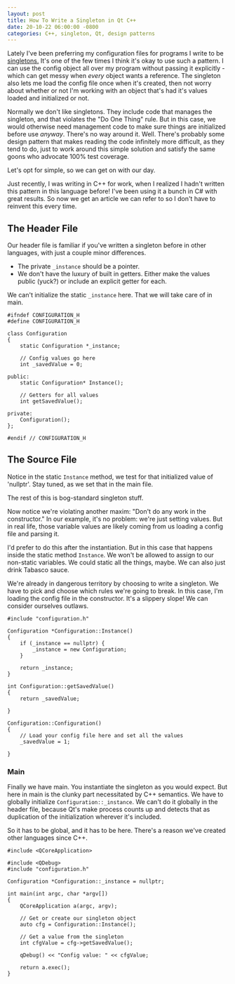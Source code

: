 ```yaml
---
layout: post
title: How To Write a Singleton in Qt C++
date: 20-10-22 06:00:00 -0800
categories: C++, singleton, Qt, design patterns
---
```


Lately I've been preferring my configuration files for programs I write to be
[singletons.](https://en.wikipedia.org/wiki/Singleton_pattern) It's one of the
few times I think it's okay to use such a pattern. I can use the config object
all over my program without passing it explicitly - which can get messy when
*every* object wants a reference. The singleton also lets me load the config
file once when it's created, then not worry about whether or not I'm working
with an object that's had it's values loaded and initialized or not.

Normally we don't like singletons. They include code that manages the singleton,
and that violates the "Do One Thing" rule. But in this case, we would otherwise
need management code to make sure things are initialized before use *anyway*.
There's no way around it. Well. There's probably some design pattern that makes
reading the code infinitely more difficult, as they tend to do, just to work
around this simple solution and satisfy the same goons who advocate 100% test
coverage.

Let's opt for simple, so we can get on with our day.

Just recently, I was writing in C++ for work, when I realized I hadn't written
this pattern in this language before! I've been using it a bunch in C#
with great results. So now we get an article we can refer to so I don't have
to reinvent this every time.

## The Header File

Our header file is familiar if you've written a singleton before in other
languages, with just a couple minor differences.

- The private `_instance` should be a pointer.
- We don't have the luxury of built in getters. Either make the values public (yuck?)
or include an explicit getter for each.

We can't initialize the static `_instance` here. That we will take care of in
main.

```
#ifndef CONFIGURATION_H
#define CONFIGURATION_H

class Configuration
{
    static Configuration *_instance;

    // Config values go here
    int _savedValue = 0;

public:
    static Configuration* Instance();

    // Getters for all values
    int getSavedValue();

private:
    Configuration();
};

#endif // CONFIGURATION_H
```

## The Source File

Notice in the static `Instance` method, we test for that initialized value of
'nullptr'. Stay tuned, as we set that in the main file.

The rest of this is bog-standard singleton stuff.

Now notice we're violating another maxim: "Don't do any work in the constructor."
In our example, it's no problem: we're just setting values. But in real life,
those variable values are likely coming from us loading a config file and parsing it.

I'd prefer to do this after the instantiation. But in this case that happens
inside the static method `Instance`. We won't be allowed to assign to our non-static
variables. We could static all the things, maybe. We can also just drink Tabasco sauce.

We're already in dangerous territory by choosing to write a singleton. We have to
pick and choose which rules we're going to break. In this case, I'm loading the
config file in the constructor. It's a slippery slope!
We can consider ourselves outlaws.

```
#include "configuration.h"

Configuration *Configuration::Instance()
{
    if (_instance == nullptr) {
        _instance = new Configuration;
    }

    return _instance;
}

int Configuration::getSavedValue()
{
    return _savedValue;

}

Configuration::Configuration()
{
    // Load your config file here and set all the values
    _savedValue = 1;

}
```

### Main

Finally we have main. You instantiate the singleton as you would expect.
But here in main is the clunky part necessitated by C++ semantics. We have to
globally initialize `Configuration::_instance`. We can't do it globally in
the header file, because Qt's make process counts up and detects that as
duplication of the initialization wherever it's included.

So it has to be global, and it has to be here. There's a reason we've created
other languages since C++.

```
#include <QCoreApplication>

#include <QDebug>
#include "configuration.h"

Configuration *Configuration::_instance = nullptr;

int main(int argc, char *argv[])
{
    QCoreApplication a(argc, argv);

    // Get or create our singleton object
    auto cfg = Configuration::Instance();

    // Get a value from the singleton
    int cfgValue = cfg->getSavedValue();

    qDebug() << "Config value: " << cfgValue;

    return a.exec();
}
```
